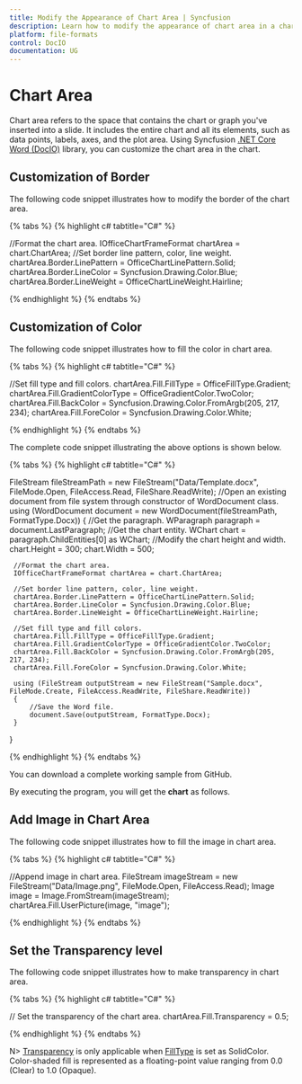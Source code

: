 ```yaml
---
title: Modify the Appearance of Chart Area | Syncfusion
description: Learn how to modify the appearance of chart area in a chart in a Word document using Syncfusion .NET Core Word (DocIO) library without Microsoft Word.
platform: file-formats
control: DocIO
documentation: UG
---
```


# Chart Area

Chart area refers to the space that contains the chart or graph you've inserted into a slide. It includes the entire chart and all its elements, such as data points, labels, axes, and the plot area. Using Syncfusion [.NET Core Word (DocIO)](https://www.syncfusion.com/document-processing/word-framework/net-core/word-library) library, you can customize the chart area in the chart.

## Customization of Border

The following code snippet illustrates how to modify the border of the chart area.

{% tabs %}
{% highlight c# tabtitle="C#" %}

//Format the chart area.
IOfficeChartFrameFormat chartArea = chart.ChartArea;
//Set border line pattern, color, line weight.
chartArea.Border.LinePattern = OfficeChartLinePattern.Solid;
chartArea.Border.LineColor = Syncfusion.Drawing.Color.Blue;
chartArea.Border.LineWeight = OfficeChartLineWeight.Hairline;

{% endhighlight %}
{% endtabs %}

## Customization of Color

The following code snippet illustrates how to fill the color in chart area.

{% tabs %}
{% highlight c# tabtitle="C#" %}

//Set fill type and fill colors.
chartArea.Fill.FillType = OfficeFillType.Gradient;
chartArea.Fill.GradientColorType = OfficeGradientColor.TwoColor;
chartArea.Fill.BackColor = Syncfusion.Drawing.Color.FromArgb(205, 217, 234);
chartArea.Fill.ForeColor = Syncfusion.Drawing.Color.White;

{% endhighlight %}
{% endtabs %}

The complete code snippet illustrating the above options is shown below.

{% tabs %}
{% highlight c# tabtitle="C#" %}

 FileStream fileStreamPath = new FileStream("Data/Template.docx", FileMode.Open, FileAccess.Read, FileShare.ReadWrite);
 //Open an existing document from file system through constructor of WordDocument class.
 using (WordDocument document = new WordDocument(fileStreamPath, FormatType.Docx))
 {
     //Get the paragraph.
     WParagraph paragraph = document.LastParagraph;
     //Get the chart entity.
     WChart chart = paragraph.ChildEntities[0] as WChart;
     //Modify the chart height and width.
     chart.Height = 300;
     chart.Width = 500;

     //Format the chart area.
     IOfficeChartFrameFormat chartArea = chart.ChartArea;

     //Set border line pattern, color, line weight.
     chartArea.Border.LinePattern = OfficeChartLinePattern.Solid;
     chartArea.Border.LineColor = Syncfusion.Drawing.Color.Blue;
     chartArea.Border.LineWeight = OfficeChartLineWeight.Hairline;

     //Set fill type and fill colors.
     chartArea.Fill.FillType = OfficeFillType.Gradient;
     chartArea.Fill.GradientColorType = OfficeGradientColor.TwoColor;
     chartArea.Fill.BackColor = Syncfusion.Drawing.Color.FromArgb(205, 217, 234);
     chartArea.Fill.ForeColor = Syncfusion.Drawing.Color.White;

     using (FileStream outputStream = new FileStream("Sample.docx", FileMode.Create, FileAccess.ReadWrite, FileShare.ReadWrite))
     {
         //Save the Word file.
         document.Save(outputStream, FormatType.Docx);
     }
 }

{% endhighlight %}
{% endtabs %}

You can download a complete working sample from GitHub.

By executing the program, you will get the **chart** as follows.

## Add Image in Chart Area

The following code snippet illustrates how to fill the image in chart area.

{% tabs %}
{% highlight c# tabtitle="C#" %}

//Append image in chart area.
FileStream imageStream = new FileStream("Data/Image.png", FileMode.Open, FileAccess.Read);
Image image = Image.FromStream(imageStream);
chartArea.Fill.UserPicture(image, "image");

{% endhighlight %}
{% endtabs %}

## Set the Transparency level

The following code snippet illustrates how to make transparency in chart area.

{% tabs %}
{% highlight c# tabtitle="C#" %}

// Set the transparency of the chart area.
chartArea.Fill.Transparency = 0.5;

{% endhighlight %}
{% endtabs %}

N> [Transparency](https://help.syncfusion.com/cr/file-formats/Syncfusion.OfficeChart.IOfficeFill.html#Syncfusion_OfficeChart_IOfficeFill_Transparency) is only applicable when [FillType](https://help.syncfusion.com/cr/file-formats/Syncfusion.OfficeChart.IOfficeFill.html#Syncfusion_OfficeChart_IOfficeFill_FillType) is set as SolidColor. Color-shaded fill is represented as a floating-point value ranging from 0.0 (Clear) to 1.0 (Opaque).


